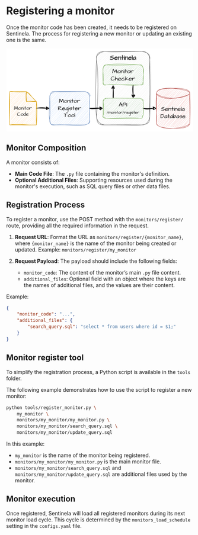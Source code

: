 # Registering a monitor
Once the monitor code has been created, it needs to be registered on Sentinela. The process for registering a new monitor or updating an existing one is the same.

![Registering a monitor process](./images/monitor_register.png)

## Monitor Composition
A monitor consists of:
- **Main Code File**: The `.py` file containing the monitor's definition.
- **Optional Additional Files**: Supporting resources used during the monitor's execution, such as SQL query files or other data files.

## Registration Process
To register a monitor, use the POST method with the `monitors/register/` route, providing all the required information in the request.

1. **Request URL**:
   Format the URL as `monitors/register/{monitor_name}`, where `{monitor_name}` is the name of the monitor being created or updated.
   Example: `monitors/register/my_monitor`

2. **Request Payload**:
   The payload should include the following fields:
   - `monitor_code`: The content of the monitor’s main `.py` file content.
   - `additional_files`: Optional field with an object where the keys are the names of additional files, and the values are their content.

Example:
```json
{
    "monitor_code": "...",
    "additional_files": {
        "search_query.sql": "select * from users where id = $1;"
    }
}
```

## Monitor register tool
To simplify the registration process, a Python script is available in the `tools` folder.

The following example demonstrates how to use the script to register a new monitor:

```bash
python tools/register_monitor.py \
    my_monitor \
    monitors/my_monitor/my_monitor.py \
    monitors/my_monitor/search_query.sql \
    monitors/my_monitor/update_query.sql
```

In this example:
- `my_monitor` is the name of the monitor being registered.
- `monitors/my_monitor/my_monitor.py` is the main monitor file.
- `monitors/my_monitor/search_query.sql` and `monitors/my_monitor/update_query.sql` are additional files used by the monitor.

## Monitor execution
Once registered, Sentinela will load all registered monitors during its next monitor load cycle. This cycle is determined by the `monitors_load_schedule` setting in the `configs.yaml` file.
